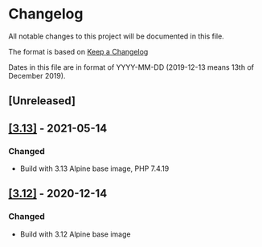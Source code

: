 # Changelog

All notable changes to this project will be documented in this file.

The format is based on [Keep a Changelog](https://keepachangelog.com/en/1.0.0/)

Dates in this file are in format of YYYY-MM-DD (2019-12-13 means 13th of December 2019).

## [Unreleased]

## [[3.13]](https://github.com/alastairhm/alpine-lighttpd-php/releases/tag/3.13) - 2021-05-14

### Changed

* Build with 3.13 Alpine base image, PHP 7.4.19

## [[3.12]](https://github.com/alastairhm/alpine-lighttpd-php/releases/tag/3.12) - 2020-12-14

### Changed

* Build with 3.12 Alpine base image
